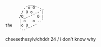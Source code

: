 ```
          ___
        .'o O'-._
       / O o_.-`|
      /O_.-'  O |
      | o   o .-`
the   |o O_.-'
      '--`
```

cheesethesylv/chddr 24 / i don't know why

<!---
cheesethesylveon/cheesethesylveon is a ✨ shit ✨ repository because its this file appears on your GitHub profile.
You can click the Preview link to take a look at your changes.
--->
